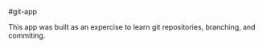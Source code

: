 #git-app

This app was built as an expercise to learn git repositories, branching, and commiting. 

[Tutorial Link]:https://www.youtube.com/watch?v=SWYqp7iY_Tc